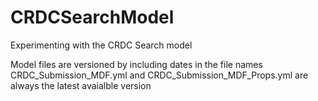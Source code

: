 # CRDCSearchModel
Experimenting with the CRDC Search model

Model files are versioned by including dates in the file names
CRDC_Submission_MDF.yml and CRDC_Submission_MDF_Props.yml are always the latest avaialble version
